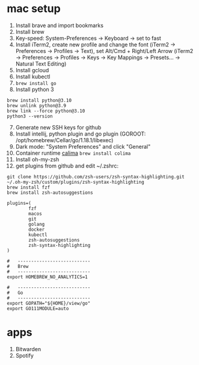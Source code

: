 # mac setup

1. Install brave and import bookmarks
3. Install brew
4. Key-speed: System-Preferences → Keyboard → set to fast
5. Install iTerm2, create new profile and change the font (iTerm2 → Preferences → Profiles → Text), set Alt/Cmd + Right/Left Arrow (iTerm2 → Preferences → Profiles → Keys → Key Mappings → Presets... → Natural Text Editing)
6. Install gcloud
7. Install kubectl
8. `brew install go`
9. Install python 3
```
brew install python@3.10
brew unlink python@3.9
brew link --force python@3.10
python3 --version
```
7. Generate new SSH keys for github
8. Install intellij, python plugin and go plugin (GOROOT: /opt/homebrew/Cellar/go/1.18.1/libexec)
9. Dark mode: "System Preferences" and click "General"
11. Container runtime [calima](https://github.com/abiosoft/colima/) `brew install colima`
12. Install oh-my-zsh
13. get plugins from github and edit ~/.zshrc:
```
git clone https://github.com/zsh-users/zsh-syntax-highlighting.git ~/.oh-my-zsh/custom/plugins/zsh-syntax-highlighting
brew install fzf
brew install zsh-autosuggestions
```
```
plugins=(
        fzf
        macos
        git
        golang
        docker
        kubectl
        zsh-autosuggestions
        zsh-syntax-highlighting
)

#   ---------------------------
#   Brew
#   ---------------------------
export HOMEBREW_NO_ANALYTICS=1

#   ---------------------------
#   Go
#   ---------------------------
export GOPATH="${HOME}/view/go"
export GO111MODULE=auto
```

# apps
1. Bitwarden
2. Spotify
